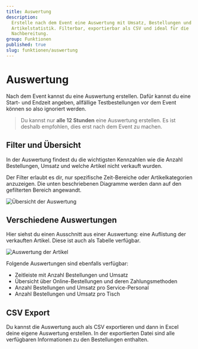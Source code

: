 ```yaml
---
title: Auswertung
description:
  Erstelle nach dem Event eine Auswertung mit Umsatz, Bestellungen und
  Artikelstatistik. Filterbar, exportierbar als CSV und ideal für die
  Nachbereitung.
group: Funktionen
published: true
slug: funktionen/auswertung
---
```


# Auswertung

Nach dem Event kannst du eine Auswertung erstellen. Dafür kannst du eine Start-
und Endzeit angeben, allfällige Testbestellungen vor dem Event können so also
ignoriert werden.

> Du kannst nur **alle 12 Stunden** eine Auswertung erstellen. Es ist deshalb
> empfohlen, dies erst nach dem Event zu machen.

## Filter und Übersicht

In der Auswertung findest du die wichtigsten Kennzahlen wie die Anzahl
Bestellungen, Umsatz und welche Artikel nicht verkauft wurden.

Der Filter erlaubt es dir, nur spezifische Zeit-Bereiche oder Artikelkategorien
anzuzeigen. Die unten beschriebenen Diagramme werden dann auf den gefilterten
Bereich angewandt.

<img src="/docs-assets/auswertung-uebersicht.png" alt="Übersicht der Auswertung" class="shadow-none" />

## Verschiedene Auswertungen

Hier siehst du einen Ausschnitt aus einer Auswertung: eine Auflistung der
verkauften Artikel. Diese ist auch als Tabelle verfügbar.

<img src="/docs-assets/auswertung-artikel.png" alt="Auswertung der Artikel" class="shadow-none" />

Folgende Auswertungen sind ebenfalls verfügbar:

- Zeitleiste mit Anzahl Bestellungen und Umsatz
- Übersicht über Online-Bestellungen und deren Zahlungsmethoden
- Anzahl Bestellungen und Umsatz pro Service-Personal
- Anzahl Bestellungen und Umsatz pro Tisch

## CSV Export

Du kannst die Auswertung auch als CSV exportieren und dann in Excel deine eigene
Auswertung erstellen. In der exportierten Datei sind alle verfügbaren
Informationen zu den Bestellungen enthalten.
